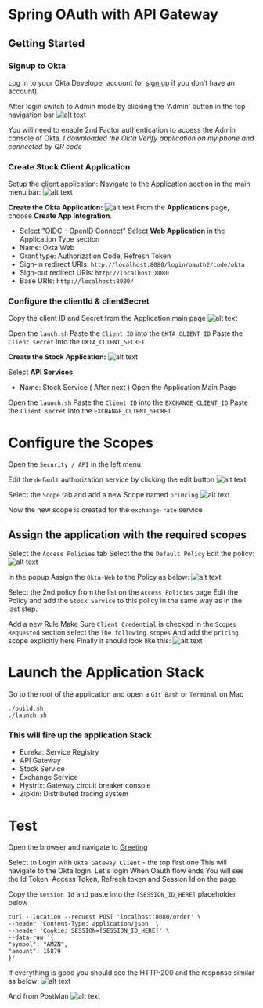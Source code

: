 
# Spring OAuth with API Gateway

## Getting Started

### Signup to Okta
Log in to your Okta Developer account (or [sign up](https://developer.okta.com/signup/) if you don’t have an account).

After login switch to Admin mode by clicking the 'Admin' button in the top navigation bar
![alt text](https://feketegabor.com/images/admin.jpg)

You will need to enable 2nd Factor authentication to access the Admin console of Okta. 
*I downloaded the Okta Verify application on my phone and connected by QR code*

### Create Stock Client Application

Setup the client application:
Navigate to the Application section in the main menu bar: 
![alt text](https://feketegabor.com/images/admin_menu.JPG)

**Create the Okta Application:**
![alt text](https://feketegabor.com/images/new_app.JPG)
From the **Applications** page, choose **Create App Integration**. 
- Select "OIDC - OpenID Connect"
Select **Web Application** in the Application Type section
- Name: Okta Web
- Grant type: Authorization Code, Refresh Token
- Sign-in redirect URIs: `http://localhost:8080/login/oauth2/code/okta`
- Sign-out redirect URIs: `http://localhost:8080`
- Base URIs: `http://localhost:8080/`

### Configure the clientId & clientSecret
Copy the client ID and Secret from the Application main page
![alt text](https://feketegabor.com/images/client_credentials.JPG)

Open the `lanch.sh`
Paste the `Client ID` into the `OKTA_CLIENT_ID`
Paste the `Client secret` into the `OKTA_CLIENT_SECRET`

**Create the Stock Application:**
![alt text](https://feketegabor.com/images/new_api_api.JPG)

Select **API Services** 
- Name: Stock Service ( After next )
Open the Application Main Page

Open the `launch.sh`
Paste the `Client ID` into the `EXCHANGE_CLIENT_ID`
Paste the `Client secret` into the `EXCHANGE_CLIENT_SECRET`

# Configure the Scopes
Open the `Security / API` in the left menu

Edit the `default` authorization service by clicking the edit button 
![alt text](https://feketegabor.com/images/edit.png)

Select the `Scope` tab and add a new Scope named `pri0cing`
![alt text](https://feketegabor.com/images/new_scope.JPG)

Now the new scope is created for the `exchange-rate` service

## Assign the application with the required scopes
Select the `Access Policies` tab
Select the the `Default Policy`
Edit the policy: 
![alt text](https://feketegabor.com/images/edit_policy.png)

In the popup Assign the `Okta-Web` to the Policy as below: 
![alt text](https://feketegabor.com/images/assign_policy_app.JPG)

Select the 2nd policy from the list on the `Access Policies` page
Edit the Policy and add the `Stock Service` to this policy in the same way as in the last step. 

Add a new Rule
Make Sure `Client Credential` is checked
In the `Scopes Requested` section select the `The following scopes`
And add the `pricing` scope explicitly here
Finally it should look like this: 
![alt text](https://feketegabor.com/images/rule.JPG)

# Launch the Application Stack
Go to the root of the application and open a `Git Bash` or `Terminal` on Mac
```
./build.sh
./launch.sh
```

### This will fire up the application Stack
- Eureka: Service Registry
- API Gateway
- Stock Service
- Exchange Service
- Hystrix: Gateway circuit breaker console
- Zipkin: Distributed tracing system

# Test
Open the browser and navigate to [Greeting](http://localhost:8080/greeting)

Select to Login with `Okta Gateway Client` - the top first one
This will navigate to the Okta login. Let's login
When Oauth flow ends You will see the Id Token, Access Token, Refresh token and Session Id on the page

Copy the `session Id` and paste into the `[SESSION_ID_HERE]` placeholder below
```
curl --location --request POST 'localhost:8080/order' \
--header 'Content-Type: application/json' \
--header 'Cookie: SESSION=[SESSION_ID_HERE]' \
--data-raw '{
"symbol": "AMZN",
"amount": 15879
}'
```

If everything is good you should see the HTTP-200 and the response similar as below: 
![alt text](https://feketegabor.com/images/result_console.jpg)

And from PostMan
![alt text](https://feketegabor.com/images/result_postman.JPG)